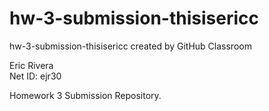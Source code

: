 # hw-3-submission-thisisericc
hw-3-submission-thisisericc created by GitHub Classroom

Eric Rivera\
Net ID: ejr30

Homework 3 Submission Repository. 
